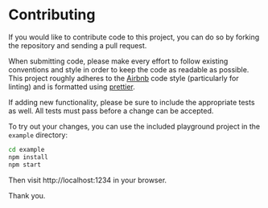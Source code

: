 # Contributing

If you would like to contribute code to this project, you can do so by forking
the repository and sending a pull request.

When submitting code, please make every effort to follow existing conventions
and style in order to keep the code as readable as possible. This project
roughly adheres to the [Airbnb][airbnb] code style (particularly for linting)
and is formatted using [prettier][prettier].

If adding new functionality, please be sure to include the appropriate tests as
well. All tests must pass before a change can be accepted.

To try out your changes, you can use the included playground project in the
`example` directory:

```sh
cd example
npm install
npm start
```

Then visit http://localhost:1234 in your browser.

Thank you.

[airbnb]: https://github.com/airbnb/javascript
[prettier]: https://prettier.io

